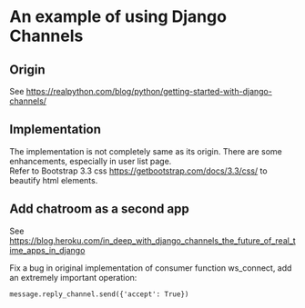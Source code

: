# An example of using Django Channels

## Origin
See https://realpython.com/blog/python/getting-started-with-django-channels/

## Implementation
The implementation is not completely same as its origin. There are some enhancements, especially in user list page.  
Refer to Bootstrap 3.3 css https://getbootstrap.com/docs/3.3/css/ to beautify html elements.

## Add chatroom as a second app
See https://blog.heroku.com/in_deep_with_django_channels_the_future_of_real_time_apps_in_django

Fix a bug in original implementation of consumer function ws_connect, add an extremely important operation:
```
message.reply_channel.send({'accept': True})
```
